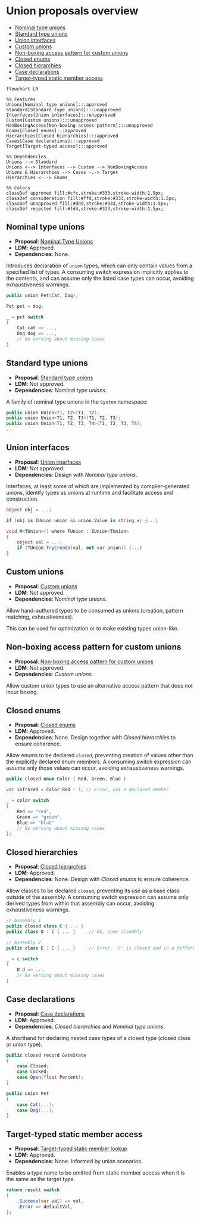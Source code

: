 # Union proposals overview

- [Nominal type unions](#nominal-type-unions)
- [Standard type unions](#standard-type-unions)
- [Union interfaces](#union-interfaces)
- [Custom unions](#custom-unions)
- [Non-boxing access pattern for custom unions](#non-boxing-access-pattern-for-custom-unions)
- [Closed enums](#closed-enums)
- [Closed hierarchies](#closed-hierarchies)
- [Case declarations](#case-declarations)
- [Target-typed static member access](#target-typed-static-member-access)

``` mermaid
flowchart LR

%% Features
Unions[Nominal type unions]:::approved
Standard[Standard type unions]:::unapproved
Interfaces[Union interfaces]:::unapproved
Custom[Custom unions]:::unapproved
NonBoxingAccess[Non-boxing access pattern]:::unapproved
Enums[Closed enums]:::approved
Hierarchies[Closed hierarchies]:::approved
Cases[Case declarations]:::approved
Target[Target-typed access]:::approved

%% Dependencies
Unions --> Standard
Unions <--> Interfaces --> Custom --> NonBoxingAccess
Unions & Hierarchies --> Cases -.-> Target
Hierarchies <-.-> Enums

%% Colors
classDef approved fill:#cfc,stroke:#333,stroke-width:1.5px;
classDef consideration fill:#ffd,stroke:#333,stroke-width:1.5px;
classDef unapproved fill:#ddd,stroke:#333,stroke-width:1.5px;
classDef rejected fill:#fdd,stroke:#333,stroke-width:1.5px;
```

## Nominal type unions

- **Proposal**: [Nominal Type Unions](https://github.com/dotnet/csharplang/blob/main/proposals/nominal-type-unions.md)
- **LDM**: Approved. 
- **Dependencies**: None.

Introduces declaration of `union` types, which can only contain values from a specified list of types. A consuming switch expression implicitly applies to the contents, and can assume only the listed case types can occur, avoiding exhaustiveness warnings.


```csharp
public union Pet(Cat, Dog);

Pet pet = dog;

_ = pet switch
{
    Cat cat => ...,
    Dog dog => ...,
    // No warning about missing cases
}
```

## Standard type unions

- **Proposal**: [Standard type unions](https://github.com/dotnet/csharplang/blob/main/proposals/standard-unions.md)
- **LDM**: Not approved. 
- **Dependencies**:  *Nominal type unions*. 

A family of nominal type unions in the `System` namespace:

```csharp
public union Union<T1, T2>(T1, T2);
public union Union<T1, T2, T3>(T1, T2, T3);
public union Union<T1, T2, T3, T4>(T1, T2, T3, T4);
...
```

## Union interfaces

- **Proposal**: [Union interfaces](https://github.com/dotnet/csharplang/blob/main/proposals/union-interfaces.md)
- **LDM**: Not approved. 
- **Dependencies**: Design with *Nominal type unions*.

Interfaces, at least some of which are implemented by compiler-generated unions, identify types as unions at runtime and facilitate access and construction.

```csharp
object obj = ...;

if (obj is IUnion union && union.Value is string x) {...}

void M<TUnion>() where TUnion : IUnion<TUnion>
{
    object val = ...;
    if (TUnion.TryCreate(val, out var union)) {...}
}
```

## Custom unions

- **Proposal**: [Custom unions](https://github.com/dotnet/csharplang/blob/main/proposals/custom-unions.md)
- **LDM**: Not approved. 
- **Dependencies**: *Nominal type unions*.

Allow hand-authored types to be consumed as unions (creation, pattern matching, exhaustiveness).

This can be used for optimization or to make existing types union-like.

## Non-boxing access pattern for custom unions

- **Proposal**: [Non-boxing access pattern for custom unions](https://github.com/dotnet/csharplang/blob/main/proposals/non-boxing-access-pattern.md)
- **LDM**: Not approved. 
- **Dependencies**: *Custom unions*.

Allow custom union types to use an alternative access pattern that does not incur boxing.

## Closed enums

- **Proposal**: [Closed enums](https://github.com/dotnet/csharplang/blob/main/proposals/closed-enums.md)
- **LDM**: Approved. 
- **Dependencies**: None. Design together with *Closed hierarchies* to ensure coherence.

Allow enums to be declared `closed`, preventing creation of values other than the explicitly declared enum members. A consuming switch expression can assume only those values can occur, avoiding exhaustiveness warnings.

```csharp
public closed enum Color { Red, Green, Blue }

var infrared = Color.Red - 1; // Error, not a declared member

_ = color switch
{
    Red => "red",
    Green => "green",
    Blue => "blue"
    // No warning about missing cases
};
```

## Closed hierarchies

- **Proposal**: [Closed hierarchies](https://github.com/dotnet/csharplang/blob/main/proposals/closed-hierarchies.md)
- **LDM**: Approved. 
- **Dependencies**: None. Design with *Closed enums* to ensure coherence.

Allow classes to be declared `closed`, preventing its use as a base class outside of the assembly. A consuming switch expression can assume only derived types from within that assembly can occur, avoiding exhaustiveness warnings.

```csharp
// Assembly 1
public closed class C { ... } 
public class D : C { ... }     // Ok, same assembly

// Assembly 2
public class E : C { ... }     // Error, 'C' is closed and in a different assembly

_ = c switch
{
    D d => ...,
    // No warning about missing cases
}
```

## Case declarations

- **Proposal**: [Case declarations](https://github.com/dotnet/csharplang/blob/main/proposals/case-declarations.md)
- **LDM**: Approved. 
- **Dependencies**:  *Closed hierarchies* and *Nominal type unions*.

A shorthand for declaring nested case types of a closed type (closed class or union type).

```csharp
public closed record GateState
{
    case Closed;
    case Locked;
    case Open(float Percent);
}

public union Pet
{
    case Cat(...);
    case Dog(...);
}
```

## Target-typed static member access

- **Proposal**: [Target-typed static member lookup](https://github.com/dotnet/csharplang/blob/main/proposals/target-typed-static-member-lookup.md)
- **LDM**: Approved. 
- **Dependencies**: None. Informed by union scenarios.

Enables a type name to be omitted from static member access when it is the same as the target type.

``` c#
return result switch
{
    .Success(var val) => val,
    .Error => defaultVal,
};
```

